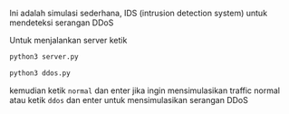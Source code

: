Ini adalah simulasi sederhana, IDS (intrusion detection system) untuk mendeteksi serangan DDoS

Untuk menjalankan server ketik
```bash
python3 server.py
```
```bash
python3 ddos.py 
```
kemudian ketik ```normal``` dan enter jika ingin mensimulasikan traffic normal atau ketik ```ddos``` dan enter untuk mensimulasikan serangan DDoS
